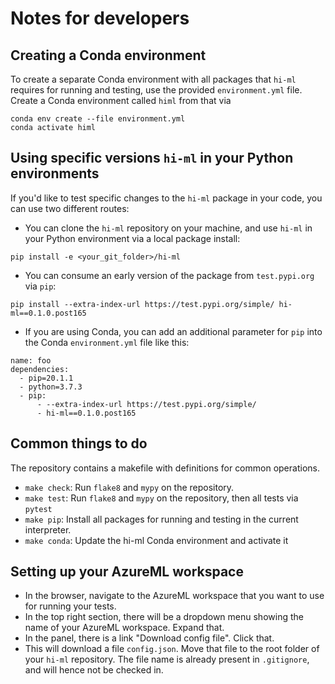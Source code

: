 # Notes for developers

## Creating a Conda environment

To create a separate Conda environment with all packages that `hi-ml` requires for running and testing,
use the provided `environment.yml` file. Create a Conda environment called `himl` from that via
```shell script
conda env create --file environment.yml
conda activate himl
```

## Using specific versions `hi-ml` in your Python environments 

If you'd like to test specific changes to the `hi-ml` package in your code, you can use two different routes:

* You can clone the `hi-ml` repository on your machine, and use `hi-ml` in your Python environment via a local package
install:
```shell script
pip install -e <your_git_folder>/hi-ml
```
* You can consume an early version of the package from `test.pypi.org` via `pip`:
```shell script
pip install --extra-index-url https://test.pypi.org/simple/ hi-ml==0.1.0.post165
```
* If you are using Conda, you can add an additional parameter for `pip` into the Conda `environment.yml` file like this:
```
name: foo
dependencies:
  - pip=20.1.1
  - python=3.7.3
  - pip:
      - --extra-index-url https://test.pypi.org/simple/
      - hi-ml==0.1.0.post165
```

## Common things to do

The repository contains a makefile with definitions for common operations. 
* `make check`: Run `flake8` and `mypy` on the repository.
* `make test`: Run `flake8` and `mypy` on the repository, then all tests via `pytest`
* `make pip`: Install all packages for running and testing in the current interpreter.
* `make conda`: Update the hi-ml Conda environment and activate it


## Setting up your AzureML workspace

* In the browser, navigate to the AzureML workspace that you want to use for running your tests. 
* In the top right section, there will be a dropdown menu showing the name of your AzureML workspace. Expand that.
* In the panel, there is a link "Download config file". Click that.
* This will download a file `config.json`. Move that file to the root folder of your `hi-ml` repository. The file name
is already present in `.gitignore`, and will hence not be checked in.
